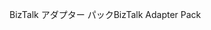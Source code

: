 <span data-ttu-id="e61a2-101">BizTalk アダプター パック</span><span class="sxs-lookup"><span data-stu-id="e61a2-101">BizTalk Adapter Pack</span></span>